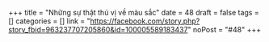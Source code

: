 ﻿+++
title = "Những sự thật thú vị về màu sắc"
date = 48
draft = false
tags = []
categories = []
link = "https://facebook.com/story.php?story_fbid=963237707205860&id=100005589183437"
noPost = "#48"
+++
